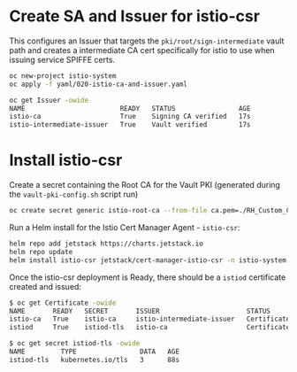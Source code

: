 # Create SA and Issuer for istio-csr

This configures an Issuer that targets the `pki/root/sign-intermediate` vault path and creates a intermediate CA cert specifically for istio to use when issuing service SPIFFE certs.

```bash
oc new-project istio-system
oc apply -f yaml/020-istio-ca-and-issuer.yaml

oc get Issuer -owide
NAME                        READY   STATUS                AGE
istio-ca                    True    Signing CA verified   17s
istio-intermediate-issuer   True    Vault verified        17s
```


# Install istio-csr

Create a secret containing the Root CA for the Vault PKI (generated during the `vault-pki-config.sh` script run)

```bash
oc create secret generic istio-root-ca --from-file ca.pem=./RH_Custom_CA.crt -n istio-system
```

Run a Helm install for the Istio Cert Manager Agent - `istio-csr`:

```bash
helm repo add jetstack https://charts.jetstack.io
helm repo update
helm install istio-csr jetstack/cert-manager-istio-csr -n istio-system -f ./yaml/vault-istio-csr-helm-values.yaml
```


Once the istio-csr deployment is Ready, there should be a `istiod` certificate created and issued:

```bash
$ oc get Certificate -owide
NAME       READY   SECRET       ISSUER                      STATUS                                          AGE
istio-ca   True    istio-ca     istio-intermediate-issuer   Certificate is up to date and has not expired   5m39s
istiod     True    istiod-tls   istio-ca                    Certificate is up to date and has not expired   4m31s

$ oc get secret istiod-tls -owide
NAME         TYPE                DATA   AGE
istiod-tls   kubernetes.io/tls   3      88s

```
